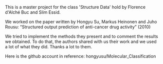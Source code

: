 This is a master project for the class 'Structure Data' hold by Florence d'Alché Buc and Slim Essid.

We worked on the paper written by Hongyu Su, Markus Heinonen and Juho Rousu:
“Structured output prediction of anti-cancer drug activity” (2010)

We tried to implement the methods they present and to comment the results we obtained. 
To do that, the authors shared with us their work and we used a lot of what they did. Thanks a lot to them.

Here is the github account in reference: hongyusu/Molecular_Classification